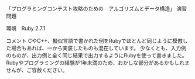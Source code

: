 「プログラミングコンテスト攻略のための　アルゴリズムとデータ構造」
演習問題

環境　Ruby 2.7.1

コメント
  CやC++、擬似言語で書かれた例をRubyでほとんど同じように模倣した場合もあれば、一から実装したものも混在しています。
  少なくとも、入力例のものが、出力例と全く同じ結果で出力するようにRubyを使って書きました。
  Rubyやプログラミングの経験が1年未満のため、おかしな部分があるかもしれませんが、ご容赦ください。
